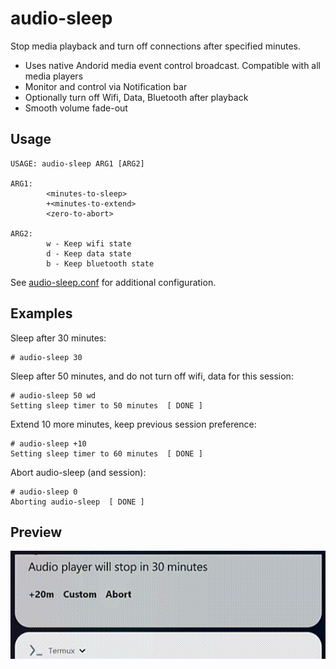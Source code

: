 # audio-sleep
Stop media playback and turn off connections after specified minutes.

 - Uses native Andorid media event control broadcast. Compatible with all media players
 - Monitor and control via Notification bar
 - Optionally turn off Wifi, Data, Bluetooth after playback
 - Smooth volume fade-out

## Usage
```
USAGE: audio-sleep ARG1 [ARG2]

ARG1:
        <minutes-to-sleep>
        +<minutes-to-extend>
        <zero-to-abort>

ARG2:
        w - Keep wifi state
        d - Keep data state
        b - Keep bluetooth state
```
See [audio-sleep.conf](/sdcard/lab/android/etc/audio-sleep.conf) for additional configuration.
## Examples
Sleep after 30 minutes:
```
# audio-sleep 30
```
Sleep after 50 minutes, and do not turn off wifi, data for this session:
```
# audio-sleep 50 wd
Setting sleep timer to 50 minutes  [ DONE ]
```
Extend 10 more minutes, keep previous session preference:
```
# audio-sleep +10
Setting sleep timer to 60 minutes  [ DONE ]
```
Abort audio-sleep (and session):
```
# audio-sleep 0
Aborting audio-sleep  [ DONE ]
```
## Preview
![audio-sleep](/doc/images/audio-sleep.gif)

